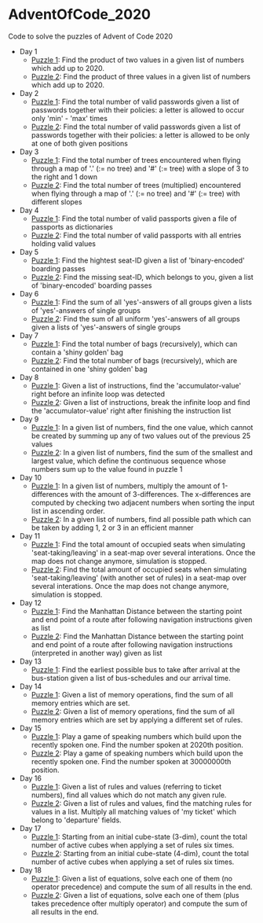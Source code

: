 # AdventOfCode_2020
Code to solve the puzzles of Advent of Code 2020  

- Day 1  
    - [Puzzle 1](https://adventofcode.com/2020/day/1): Find the product of two values in a given list of numbers which add up to 2020.  
    - [Puzzle 2](https://adventofcode.com/2020/day/1#part2): Find the product of three values in a given list of numbers which add up to 2020.  
- Day 2  
    - [Puzzle 1](https://adventofcode.com/2020/day/2): Find the total number of valid passwords given a list of passwords together with their policies: a letter is allowed to occur only 'min' - 'max' times  
    - [Puzzle 2](https://adventofcode.com/2020/day/2#part2): Find the total number of valid passwords given a list of passwords together with their policies: a letter is allowed to be only at one of both given positions  
- Day 3  
    - [Puzzle 1](https://adventofcode.com/2020/day/3): Find the total number of trees encountered when flying through a map of '.' (:= no tree) and '#' (:= tree) with a slope of 3 to the right and 1 down  
    - [Puzzle 2](https://adventofcode.com/2020/day/3#part2): Find the total number of trees (multiplied) encountered when flying through a map of '.' (:= no tree) and '#' (:= tree) with different slopes  
- Day 4  
    - [Puzzle 1](https://adventofcode.com/2020/day/4): Find the total number of valid passports given a file of passports as dictionaries  
    - [Puzzle 2](https://adventofcode.com/2020/day/4#part2): Find the total number of valid passports with all entries holding valid values    
- Day 5  
    - [Puzzle 1](https://adventofcode.com/2020/day/5): Find the hightest seat-ID given a list of 'binary-encoded' boarding passes  
    - [Puzzle 2](https://adventofcode.com/2020/day/5#part2): Find the missing seat-ID, which belongs to you, given a list of 'binary-encoded' boarding passes  
- Day 6  
    - [Puzzle 1](https://adventofcode.com/2020/day/6): Find the sum of all 'yes'-answers of all groups given a lists of 'yes'-answers of single groups  
    - [Puzzle 2](https://adventofcode.com/2020/day/6#part2): Find the sum of all uniform 'yes'-answers of all groups given a lists of 'yes'-answers of single groups  
- Day 7  
    - [Puzzle 1](https://adventofcode.com/2020/day/7): Find the total number of bags (recursively), which can contain a 'shiny golden' bag  
    - [Puzzle 2](https://adventofcode.com/2020/day/7#part2): Find the total number of bags (recursively), which are contained in one 'shiny golden' bag  
- Day 8 
    - [Puzzle 1](https://adventofcode.com/2020/day/8): Given a list of instructions, find the 'accumulator-value' right before an infinite loop was detected  
    - [Puzzle 2](https://adventofcode.com/2020/day/8#part2): Given a list of instructions, break the infinite loop and find the 'accumulator-value' right after finishing the instruction list  
- Day 9 
    - [Puzzle 1](https://adventofcode.com/2020/day/9): In a given list of numbers, find the one value, which cannot be created by summing up any of two values out of the previous 25 values  
    - [Puzzle 2](https://adventofcode.com/2020/day/9#part2): In a given list of numbers, find the sum of the smallest and largest value, which define the continuous sequence whose numbers sum up to the value found in puzzle 1  
- Day 10  
    - [Puzzle 1](https://adventofcode.com/2020/day/10): In a given list of numbers, multiply the amount of 1-differences with the amount of 3-differences. The x-differences are computed by checking two adjacent numbers when sorting the input list in ascending order.  
    - [Puzzle 2](https://adventofcode.com/2020/day/10#part2): In a given list of numbers, find all possible path which can be taken by adding 1, 2 or 3 in an efficient manner  
- Day 11  
    - [Puzzle 1](https://adventofcode.com/2020/day/11): Find the total amount of occupied seats when simulating 'seat-taking/leaving' in a seat-map over several interations. Once the map does not change anymore, simulation is stopped.  
    - [Puzzle 2](https://adventofcode.com/2020/day/11#part2): Find the total amount of occupied seats when simulating 'seat-taking/leaving' (with another set of rules) in a seat-map over several interations. Once the map does not change anymore, simulation is stopped.  
- Day 12   
    - [Puzzle 1](https://adventofcode.com/2020/day/12): Find the Manhattan Distance between the starting point and end point of a route after following navigation instructions given as list  
    - [Puzzle 2](https://adventofcode.com/2020/day/12#part2): Find the Manhattan Distance between the starting point and end point of a route after following navigation instructions (interpreted in another way) given as list  
- Day 13  
    - [Puzzle 1](https://adventofcode.com/2020/day/13): Find the earliest possible bus to take after arrival at the bus-station given a list of bus-schedules and our arrival time.  
- Day 14  
    - [Puzzle 1](https://adventofcode.com/2020/day/14): Given a list of memory operations, find the sum of all memory entries which are set.  
    - [Puzzle 2](https://adventofcode.com/2020/day/14#part2): Given a list of memory operations, find the sum of all memory entries which are set by applying a different set of rules.  
- Day 15  
    - [Puzzle 1](https://adventofcode.com/2020/day/15): Play a game of speaking numbers which build upon the recently spoken one. Find the number spoken at 2020th position.  
    - [Puzzle 2](https://adventofcode.com/2020/day/15#part2): Play a game of speaking numbers which build upon the recently spoken one. Find the number spoken at 30000000th position.  
- Day 16  
    - [Puzzle 1](https://adventofcode.com/2020/day/16): Given a list of rules and values (referring to ticket numbers), find all values which do not match any given rule.  
    - [Puzzle 2](https://adventofcode.com/2020/day/16#part2): Given a list of rules and values, find the matching rules for values in a list. Multiply all matching values of 'my ticket' which belong to 'departure' fields.  
- Day 17  
    - [Puzzle 1](https://adventofcode.com/2020/day/17): Starting from an initial cube-state (3-dim), count the total number of active cubes when applying a set of rules six times.  
    - [Puzzle 2](https://adventofcode.com/2020/day/17#part2): Starting from an initial cube-state (4-dim), count the total number of active cubes when applying a set of rules six times.  
- Day 18  
    - [Puzzle 1](https://adventofcode.com/2020/day/18): Given a list of equations, solve each one of them (no operator precedence) and compute the sum of all results in the end.  
    - [Puzzle 2](https://adventofcode.com/2020/day/18#part2): Given a list of equations, solve each one of them (plus takes precedence ofter multiply operator) and compute the sum of all results in the end.  